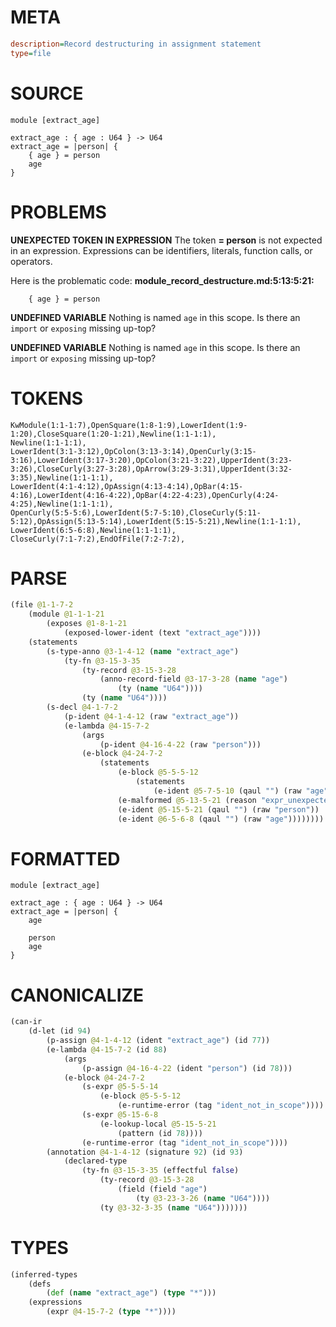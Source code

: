 # META
~~~ini
description=Record destructuring in assignment statement
type=file
~~~
# SOURCE
~~~roc
module [extract_age]

extract_age : { age : U64 } -> U64
extract_age = |person| {
    { age } = person
    age
}
~~~
# PROBLEMS
**UNEXPECTED TOKEN IN EXPRESSION**
The token **= person** is not expected in an expression.
Expressions can be identifiers, literals, function calls, or operators.

Here is the problematic code:
**module_record_destructure.md:5:13:5:21:**
```roc
    { age } = person
```


**UNDEFINED VARIABLE**
Nothing is named `age` in this scope.
Is there an `import` or `exposing` missing up-top?

**UNDEFINED VARIABLE**
Nothing is named `age` in this scope.
Is there an `import` or `exposing` missing up-top?

# TOKENS
~~~zig
KwModule(1:1-1:7),OpenSquare(1:8-1:9),LowerIdent(1:9-1:20),CloseSquare(1:20-1:21),Newline(1:1-1:1),
Newline(1:1-1:1),
LowerIdent(3:1-3:12),OpColon(3:13-3:14),OpenCurly(3:15-3:16),LowerIdent(3:17-3:20),OpColon(3:21-3:22),UpperIdent(3:23-3:26),CloseCurly(3:27-3:28),OpArrow(3:29-3:31),UpperIdent(3:32-3:35),Newline(1:1-1:1),
LowerIdent(4:1-4:12),OpAssign(4:13-4:14),OpBar(4:15-4:16),LowerIdent(4:16-4:22),OpBar(4:22-4:23),OpenCurly(4:24-4:25),Newline(1:1-1:1),
OpenCurly(5:5-5:6),LowerIdent(5:7-5:10),CloseCurly(5:11-5:12),OpAssign(5:13-5:14),LowerIdent(5:15-5:21),Newline(1:1-1:1),
LowerIdent(6:5-6:8),Newline(1:1-1:1),
CloseCurly(7:1-7:2),EndOfFile(7:2-7:2),
~~~
# PARSE
~~~clojure
(file @1-1-7-2
	(module @1-1-1-21
		(exposes @1-8-1-21
			(exposed-lower-ident (text "extract_age"))))
	(statements
		(s-type-anno @3-1-4-12 (name "extract_age")
			(ty-fn @3-15-3-35
				(ty-record @3-15-3-28
					(anno-record-field @3-17-3-28 (name "age")
						(ty (name "U64"))))
				(ty (name "U64"))))
		(s-decl @4-1-7-2
			(p-ident @4-1-4-12 (raw "extract_age"))
			(e-lambda @4-15-7-2
				(args
					(p-ident @4-16-4-22 (raw "person")))
				(e-block @4-24-7-2
					(statements
						(e-block @5-5-5-12
							(statements
								(e-ident @5-7-5-10 (qaul "") (raw "age"))))
						(e-malformed @5-13-5-21 (reason "expr_unexpected_token"))
						(e-ident @5-15-5-21 (qaul "") (raw "person"))
						(e-ident @6-5-6-8 (qaul "") (raw "age"))))))))
~~~
# FORMATTED
~~~roc
module [extract_age]

extract_age : { age : U64 } -> U64
extract_age = |person| {
	age
	
	person
	age
}
~~~
# CANONICALIZE
~~~clojure
(can-ir
	(d-let (id 94)
		(p-assign @4-1-4-12 (ident "extract_age") (id 77))
		(e-lambda @4-15-7-2 (id 88)
			(args
				(p-assign @4-16-4-22 (ident "person") (id 78)))
			(e-block @4-24-7-2
				(s-expr @5-5-5-14
					(e-block @5-5-5-12
						(e-runtime-error (tag "ident_not_in_scope"))))
				(s-expr @5-15-6-8
					(e-lookup-local @5-15-5-21
						(pattern (id 78))))
				(e-runtime-error (tag "ident_not_in_scope"))))
		(annotation @4-1-4-12 (signature 92) (id 93)
			(declared-type
				(ty-fn @3-15-3-35 (effectful false)
					(ty-record @3-15-3-28
						(field (field "age")
							(ty @3-23-3-26 (name "U64"))))
					(ty @3-32-3-35 (name "U64")))))))
~~~
# TYPES
~~~clojure
(inferred-types
	(defs
		(def (name "extract_age") (type "*")))
	(expressions
		(expr @4-15-7-2 (type "*"))))
~~~